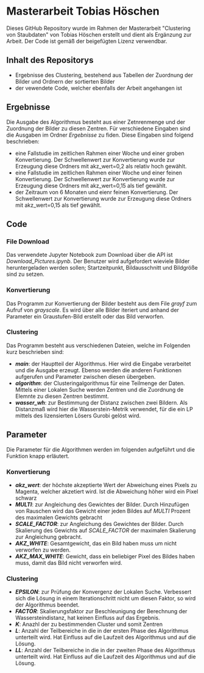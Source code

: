 # Masterarbeit Tobias Höschen
Dieses GitHub Repository wurde im Rahmen der Masterarbeit "Clustering von Staubdaten" von Tobias Höschen erstellt und dient als Ergänzung zur Arbeit. Der Code ist gemäß der beigefügten Lizenz verwendbar.
## Inhalt des Repositorys
* Ergebnisse des Clustering, bestehend aus Tabellen der Zuordnung der Bilder und Ordnern der sortierten Bilder
* der vewendete Code, welcher ebenfalls der Arbeit angehangen ist

## Ergebnisse
Die Ausgabe des Algorithmus besteht aus einer Zetnrenmenge und der Zuordnung der Bilder zu diesen Zentren. Für verschiedene Eingaben sind die Ausgaben im Ordner *Ergebnisse* zu fiden. Diese Eingaben sind folgend beschrieben:

* eine Fallstudie im zeitlichen Rahmen einer Woche und einer groben Konvertierung. Der Schwellenwert zur Konvertierung wurde zur Erzeugung diese Ordners mit akz_wert=0,2 als relativ hoch gewählt.
* eine Fallstudie im zeitlichen Rahmen einer Woche und einer feinen Konvertierung. Der Schwellenwert zur Konvertierung wurde zur Erzeugung diese Ordners mit akz_wert=0,15 als tief gewählt.
* der Zeitraum von 6 Monaten und eienr feinen Konvertierung. Der Schwellenwert zur Konvertierung wurde zur Erzeugung diese Ordners mit akz_wert=0,15 als tief gewählt.


## Code

### File Download
Das verwendete Jupyter Notebook zum Download über die API ist *Download_Pictures.ipynb*. Der Benutzer wird aufgefordert wieviele Bilder heruntergeladen werden sollen; Startzeitpunkt, Bildausschnitt und Bildgröße sind zu setzen.

### Konvertierung
Das Programm zur Konvertierung der Bilder besteht aus dem File *grayf* zum Aufruf von *grayscale*. Es wird über alle Bilder iteriert und anhand der Parameter ein Graustufen-Bild erstellt oder das Bild verworfen.

### Clustering
Das Programm besteht aus verschiedenen Dateien, welche im Folgenden kurz beschrieben sind:
* ***main***: der Hauptteil der Algorithmus. Hier wird die Eingabe verarbeitet und die Ausgabe erzeugt. Ebenso werden die anderen Funktionen aufgerufen und Parameter zwischen diesen übergeben. 
* ***algorithm***: der Clusteringalgorithmus für eine Teilmenge der Daten. Mittels einer Lokalen Suche werden Zentren und die Zuordnung de Elemnte zu diesen Zentren bestimmt.
* ***wasser_wh***: zur Bestimmung der Distanz zwischen zwei Bildern. Als Distanzmaß wird hier die Wasserstein-Metrik verwendet, für die ein LP mittels des lizensierten Lösers Gurobi gelöst wird.


## Parameter
Die Parameter für die Algorithmen werden im folgenden aufgeführt und die Funktion knapp erläutert.

### Konvertierung
* ***akz_wert***: der höchste  akzeptierte Wert der Abweichung eines Pixels zu Magenta, welcher akzetiert wird. Ist die Abweichung höher wird ein Pixel schwarz
* ***MULTI***: zur Angleichung des Gewichtes der Bilder. Durch Hinzufügen von Rauschen wird das Gewicht einer jeden Bildes auf *MULTI* Prozent des maximalen Gewichts gebracht
* ***SCALE_FACTOR***: zur Angleichung des Gewichtes der Bilder. Durch Skalierung des Gewichts auf *SCALE_FACTOR* der maximalen Skalierung zur Angleichung gebracht.
* ***AKZ_WHITE***: Gesamtgewicht, das ein Bild haben muss um nicht verworfen zu werden.
* ***AKZ_MAX_WHITE***: Gewicht, dass ein beliebiger Pixel des Bildes haben muss, damit das Bild nicht verworfen wird.

### Clustering
* ***EPSILON***: zur Prüfung der Konvergenz der Lokalen Suche. Verbessert sich die Lösung in einem Iterationschritt nicht um diesen Faktor, so wird der Algorithmus beendet.
* ***FACTOR***: Skalierungsfaktor zur Beschleunigung der Berechnung der Wassersteindistanz, hat keinen Einfluss auf das Ergebnis.
* ***K***: Anazhl der zu bestimmenden Cluster und somit Zentren
* ***L***: Anzahl der Teilbereiche in die in der ersten Phase des Algorithmus unterteilt wird. Hat Einfluss auf die Laufzeit des Algorithmus und auf die Lösung.
* ***LL***: Anzahl der Teilbereiche in die in der zweiten Phase des Algorithmus unterteilt wird. Hat Einfluss auf die Laufzeit des Algorithmus und auf die Lösung.
